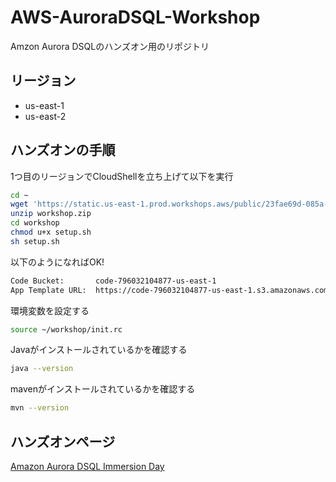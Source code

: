 # AWS-AuroraDSQL-Workshop
Amzon Aurora DSQLのハンズオン用のリポジトリ

## リージョン
- us-east-1
- us-east-2

## ハンズオンの手順

1つ目のリージョンでCloudShellを立ち上げて以下を実行

```bash
cd ~
wget 'https://static.us-east-1.prod.workshops.aws/public/23fae69d-085a-46b0-8298-f15c5d3c7dc2/static/workshop.zip' -O workshop.zip
unzip workshop.zip
cd workshop
chmod u+x setup.sh
sh setup.sh
```

以下のようになればOK!

```bash
Code Bucket:       code-796032104877-us-east-1
App Template URL:  https://code-796032104877-us-east-1.s3.amazonaws.com/rewards-app-stack.yml
```

環境変数を設定する

```bash
source ~/workshop/init.rc
```

Javaがインストールされているかを確認する

```bash
java --version
```

mavenがインストールされているかを確認する

```bash
mvn --version
```

## ハンズオンページ
[Amazon Aurora DSQL Immersion Day](https://catalog.workshops.aws/aurora-dsql/ja-JP/01-getting-started)
